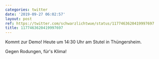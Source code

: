 ```yaml
---
categories: twitter
date: '2019-09-27 06:02:57'
layout: post
ref: https://twitter.com/schwarzlichtwue/status/1177463620419997697
title: 1177463620419997697
---
```

Kommt zur Demo! Heute um 14:30 Uhr am Stutel in Thüngersheim.



Gegen Rodungen, für's Klima! 